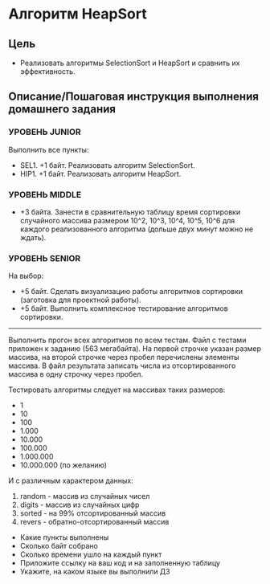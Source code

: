 # Алгоритм HeapSort

## Цель

- Реализовать алгоритмы SelectionSort и HeapSort и сравнить их эффективность.

## Описание/Пошаговая инструкция выполнения домашнего задания

### УРОВЕНЬ JUNIOR

Выполнить все пункты:

- SEL1. +1 байт. Реализовать алгоритм SelectionSort.
- HIP1. +1 байт. Реализовать алгоритм HeapSort.

### УРОВЕНЬ MIDDLE

- +3 байта. Занести в сравнительную таблицу время сортировки случайного массива
  размером 10^2, 10^3, 10^4, 10^5, 10^6 для каждого реализованного алгоритма
  (дольше двух минут можно не ждать).

### УРОВЕНЬ SENIOR

На выбор:

- +5 байт. Сделать визуализацию работы алгоритмов сортировки (заготовка для
  проектной работы).
- +5 байт. Выполнить комплексное тестирование алгоритмов сортировки.

---

Выполнить прогон всех алгоритмов по всем тестам. Файл с тестами приложен к
заданию (563 мегабайта). На первой строчке указан размер массива, на второй
строчке через пробел перечислены элементы массива. В файл результата записать
числа из отсортированного массива в одну строчку через пробел.

Тестировать алгоритмы следует на массивах таких размеров:

- 1
- 10
- 100
- 1.000
- 10.000
- 100.000
- 1.000.000
- 10.000.000 (по желанию)

И с различным характером данных:

1. random - массив из случайных чисел
2. digits - массив из случайных цифр
3. sorted - на 99% отсортированный массив
4. revers - обратно-отсортированный массив

- Какие пункты выполнены
- Сколько байт собрано
- Сколько времени ушло на каждый пункт
- Приложите ссылку на ваш код и на заполненную таблицу
- Укажите, на каком языке вы выполнили ДЗ
